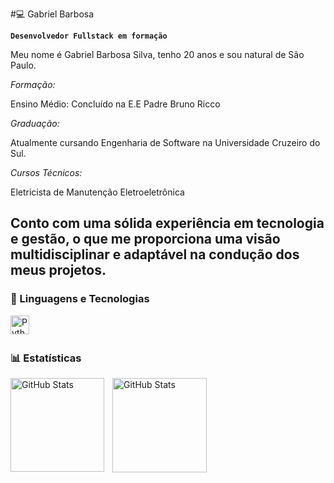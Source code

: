 #💻 Gabriel Barbosa 

**`Desenvolvedor Fullstack em formação`**

Meu nome é Gabriel Barbosa Silva, tenho 20 anos e sou natural de São Paulo.

*Formação:*

Ensino Médio: Concluído na E.E Padre Bruno Ricco

*Graduação:* 

Atualmente cursando Engenharia de Software na Universidade Cruzeiro do Sul.

*Cursos Técnicos:*

Eletricista de Manutenção Eletroeletrônica

Conto com uma sólida experiência em tecnologia e gestão, o que me proporciona uma visão multidisciplinar e adaptável na condução dos meus projetos.
---

### 🤖 Linguagens e Tecnologias

<img 
    align="left" 
    alt="Python" 
    title="Python"
    width="30px" 
    style="padding-right: 10px;" 
    src="https://cdn.jsdelivr.net/gh/devicons/devicon@latest/icons/python/python-original.svg" 
/>

<br/>
<br/>

### 📊 Estatísticas

<p>
  <img 
    align="left" 
    alt="GitHub Stats" 
    height="150" 
    style="padding-right: 10px;" 
    src="https://github-readme-stats.vercel.app/api?username=EnukNogueira&show_icons=true&theme=tokyonight&include_all_commits=true&locale=pt-br" 
  />

<img 
      align="left" 
      alt="GitHub Stats" 
      height="151" 
      src="https://github-readme-stats.vercel.app/api/top-langs/?username=EnukNogueira&theme=dark&layout=compact&custom_title=Tecnologias&langs_count=9" 
  />

</p>
